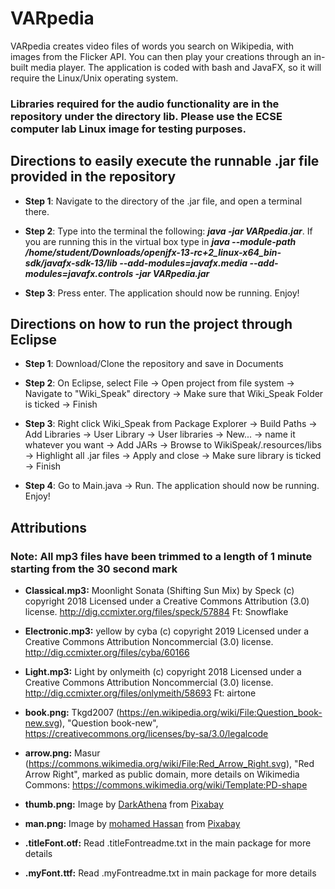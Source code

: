 # VARpedia
VARpedia creates video files of words you search on Wikipedia, with images from the Flicker API. You can then play your creations through an in-built media player. The application is coded with bash and JavaFX, so it will require the Linux/Unix operating system.   

### Libraries required for the audio functionality are in the repository under the directory lib.  Please use the ECSE computer lab Linux image for testing purposes.  

## Directions to easily execute the runnable .jar file provided in the repository
- **Step 1**: Navigate to the directory of the .jar file, and open a terminal there.  

- **Step 2**: Type into the terminal the following: ***java -jar VARpedia.jar***. If you are running this in the virtual box type in ***java --module-path /home/student/Downloads/openjfx-13-rc+2_linux-x64_bin-sdk/javafx-sdk-13/lib  --add-modules=javafx.media --add-modules=javafx.controls -jar VARpedia.jar***
- **Step 3**: Press enter. The application should now be running. Enjoy!  

## Directions on how to run the project through Eclipse
- **Step 1**: Download/Clone the repository and save in Documents  
- **Step 2**: On Eclipse, select File &rarr; Open project from file system &rarr; Navigate to "Wiki_Speak" directory &rarr; Make sure
that Wiki_Speak Folder is ticked &rarr; Finish  

- **Step 3**: Right click Wiki_Speak from Package Explorer &rarr; Build Paths &rarr; Add Libraries &rarr; User Library &rarr; User
libraries &rarr; New... &rarr; name it whatever you want &rarr; Add JARs &rarr; Browse to WikiSpeak/.resources/libs &rarr; Highlight all .jar
files &rarr; Apply and close &rarr; Make sure library is ticked &rarr; Finish  
- **Step 4**: Go to Main.java &rarr; Run. The application should now be running.  Enjoy!

## Attributions
### Note: All mp3 files have been trimmed to a length of 1 minute starting from the 30 second mark  
- **Classical.mp3:** Moonlight Sonata (Shifting Sun Mix) by Speck (c) copyright 2018 Licensed under a Creative Commons Attribution (3.0) license. http://dig.ccmixter.org/files/speck/57884 Ft: Snowflake  

- **Electronic.mp3:** yellow by cyba (c) copyright 2019 Licensed under a Creative Commons Attribution Noncommercial  (3.0) license. http://dig.ccmixter.org/files/cyba/60166   

- **Light.mp3:** Light by onlymeith (c) copyright 2018 Licensed under a Creative Commons Attribution Noncommercial  (3.0) license. http://dig.ccmixter.org/files/onlymeith/58693 Ft: airtone  

- **book.png:** Tkgd2007 (https://en.wikipedia.org/wiki/File:Question_book-new.svg), "Question book-new", https://creativecommons.org/licenses/by-sa/3.0/legalcode  

- **arrow.png:** Masur (https://commons.wikimedia.org/wiki/File:Red_Arrow_Right.svg), "Red Arrow Right", marked as public domain, more details on Wikimedia Commons: https://commons.wikimedia.org/wiki/Template:PD-shape  

- **thumb.png:** Image by <a href="https://pixabay.com/users/DarkAthena-5167878/?utm_source=link-attribution&amp;utm_medium=referral&amp;utm_campaign=image&amp;utm_content=4007573">DarkAthena</a> from <a href="https://pixabay.com/?utm_source=link-attribution&amp;utm_medium=referral&amp;utm_campaign=image&amp;utm_content=4007573">Pixabay</a>  

- **man.png:** Image by <a href="https://pixabay.com/users/mohamed_hassan-5229782/?utm_source=link-attribution&amp;utm_medium=referral&amp;utm_campaign=image&amp;utm_content=2758705">mohamed Hassan</a> from <a href="https://pixabay.com/?utm_source=link-attribution&amp;utm_medium=referral&amp;utm_campaign=image&amp;utm_content=2758705">Pixabay</a>

- **.titleFont.otf:** Read .titleFontreadme.txt in the main package for more details  

- **.myFont.ttf:** Read .myFontreadme.txt in main package for more details
